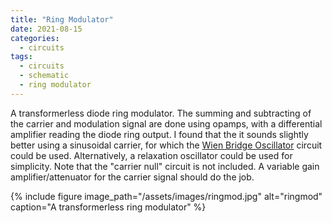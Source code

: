 ```yaml
---
title: "Ring Modulator"
date: 2021-08-15
categories:
  - circuits
tags:
  - circuits
  - schematic
  - ring modulator
---
```



A transformerless diode ring modulator. The summing and subtracting of the carrier and modulation signal are done using opamps, with a differential amplifier reading the diode ring output.
I found that the it sounds slightly better using a sinusoidal carrier, for which the [Wien Bridge Oscillator](/circuits/wien/) circuit could be used. Alternatively, a relaxation oscillator could be used for simplicity. Note that the "carrier null" circuit is not included. A variable gain amplifier/attenuator for the carrier signal should do the job.

{% include figure image_path="/assets/images/ringmod.jpg" alt="ringmod" caption="A transformerless ring modulator" %}



